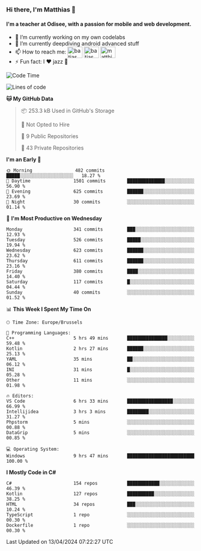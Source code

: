 ### Hi there, I'm Matthias 👋

#### I'm a teacher at Odisee, with a passion for mobile and web development.

- 🔭 I’m currently working on my own codelabs
- 🌱 I’m currently deepdiving android advanced stuff
- 📫 How to reach me: <a href="https://dev.to/batjas" target="_blank"><img align="center" src="https://raw.githubusercontent.com/rahuldkjain/github-profile-readme-generator/master/src/images/icons/Social/devto.svg" alt="batjas" height="30" width="40" /></a>
<a href="https://twitter.com/batjas" target="_blank"><img align="center" src="https://raw.githubusercontent.com/rahuldkjain/github-profile-readme-generator/master/src/images/icons/Social/twitter.svg" alt="batjas" height="30" width="40" /></a>
<a href="https://linkedin.com/in/matthiasdruwé" target="_blank"><img align="center" src="https://raw.githubusercontent.com/rahuldkjain/github-profile-readme-generator/master/src/images/icons/Social/linked-in-alt.svg" alt="matthiasdruwé" height="30" width="40" /></a>
- ⚡ Fun fact: I ❤ jazz 🎷


<!--START_SECTION:waka-->
![Code Time](http://img.shields.io/badge/Code%20Time-1%2C180%20hrs%2014%20mins-blue)

![Lines of code](https://img.shields.io/badge/From%20Hello%20World%20I%27ve%20Written-4.4%20million%20lines%20of%20code-blue)

**🐱 My GitHub Data** 

> 📦 253.3 kB Used in GitHub's Storage 
 > 
> 🚫 Not Opted to Hire
 > 
> 📜 9 Public Repositories 
 > 
> 🔑 43 Private Repositories 
 > 
**I'm an Early 🐤** 

```text
🌞 Morning                482 commits         █████░░░░░░░░░░░░░░░░░░░░   18.27 % 
🌆 Daytime                1501 commits        ██████████████░░░░░░░░░░░   56.90 % 
🌃 Evening                625 commits         ██████░░░░░░░░░░░░░░░░░░░   23.69 % 
🌙 Night                  30 commits          ░░░░░░░░░░░░░░░░░░░░░░░░░   01.14 % 
```
📅 **I'm Most Productive on Wednesday** 

```text
Monday                   341 commits         ███░░░░░░░░░░░░░░░░░░░░░░   12.93 % 
Tuesday                  526 commits         █████░░░░░░░░░░░░░░░░░░░░   19.94 % 
Wednesday                623 commits         ██████░░░░░░░░░░░░░░░░░░░   23.62 % 
Thursday                 611 commits         ██████░░░░░░░░░░░░░░░░░░░   23.16 % 
Friday                   380 commits         ████░░░░░░░░░░░░░░░░░░░░░   14.40 % 
Saturday                 117 commits         █░░░░░░░░░░░░░░░░░░░░░░░░   04.44 % 
Sunday                   40 commits          ░░░░░░░░░░░░░░░░░░░░░░░░░   01.52 % 
```


📊 **This Week I Spent My Time On** 

```text
🕑︎ Time Zone: Europe/Brussels

💬 Programming Languages: 
C++                      5 hrs 49 mins       ███████████████░░░░░░░░░░   59.48 % 
Kotlin                   2 hrs 27 mins       ██████░░░░░░░░░░░░░░░░░░░   25.13 % 
YAML                     35 mins             ██░░░░░░░░░░░░░░░░░░░░░░░   06.12 % 
INI                      31 mins             █░░░░░░░░░░░░░░░░░░░░░░░░   05.28 % 
Other                    11 mins             ░░░░░░░░░░░░░░░░░░░░░░░░░   01.98 % 

🔥 Editors: 
VS Code                  6 hrs 33 mins       █████████████████░░░░░░░░   66.99 % 
Intellijidea             3 hrs 3 mins        ████████░░░░░░░░░░░░░░░░░   31.27 % 
Phpstorm                 5 mins              ░░░░░░░░░░░░░░░░░░░░░░░░░   00.88 % 
DataGrip                 5 mins              ░░░░░░░░░░░░░░░░░░░░░░░░░   00.85 % 

💻 Operating System: 
Windows                  9 hrs 47 mins       █████████████████████████   100.00 % 
```

**I Mostly Code in C#** 

```text
C#                       154 repos           ████████████░░░░░░░░░░░░░   46.39 % 
Kotlin                   127 repos           ██████████░░░░░░░░░░░░░░░   38.25 % 
HTML                     34 repos            ███░░░░░░░░░░░░░░░░░░░░░░   10.24 % 
TypeScript               1 repo              ░░░░░░░░░░░░░░░░░░░░░░░░░   00.30 % 
Dockerfile               1 repo              ░░░░░░░░░░░░░░░░░░░░░░░░░   00.30 % 
```




 Last Updated on 13/04/2024 07:22:27 UTC
<!--END_SECTION:waka-->
